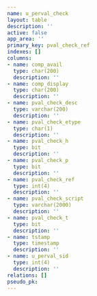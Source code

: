 ```yaml
---
name: u_perval_check
layout: table
description: ''
active: false
app_area: ''
primary_key: pval_check_ref
indexes: []
columns:
- name: comp_avail
  type: char(200)
  description: ''
- name: comp_display
  type: char(200)
  description: ''
- name: pval_check_desc
  type: varchar(200)
  description: ''
- name: pval_check_etype
  type: char(1)
  description: ''
- name: pval_check_h
  type: bit
  description: ''
- name: pval_check_p
  type: bit
  description: ''
- name: pval_check_ref
  type: int(4)
  description: ''
- name: pval_check_script
  type: varchar(2000)
  description: ''
- name: pval_check_t
  type: bit
  description: ''
- name: tstamp
  type: timestamp
  description: ''
- name: u_perval_sid
  type: int(4)
  description: ''
relations: []
pseudo_pk: 
---
```


